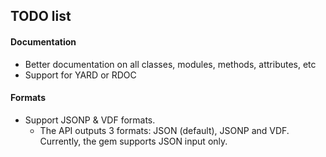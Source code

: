 ## TODO list

#### Documentation

* Better documentation on all classes, modules, methods, attributes, etc
* Support for YARD or RDOC

#### Formats

* Support JSONP & VDF formats.
  * The API outputs 3 formats: JSON (default), JSONP and VDF. Currently, the
    gem supports JSON input only.
